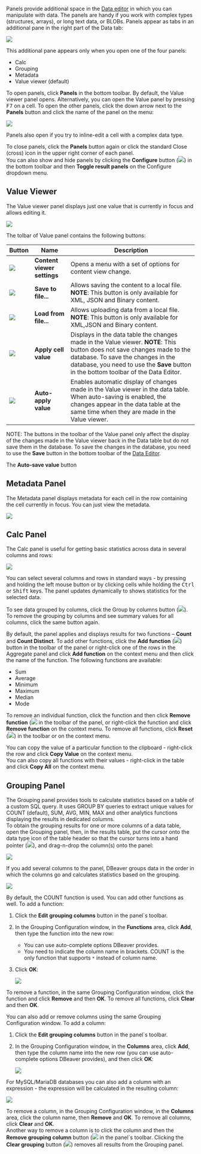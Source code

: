 Panels provide additional space in the [Data editor](https://github.com/dbeaver/dbeaver/wiki/Data-Editor) in which you can manipulate with data. The panels are handy if you work with complex types (structures, arrays), or long text data, or BLOBs. Panels appear as tabs in an additional pane in the right part of the Data tab: 

![](images/ug/Panels.png)

This additional pane appears only when you open one of the four panels:
* Calc
* Grouping
* Metadata
* Value viewer (default)

To open panels, click **Panels** in the bottom toolbar. By default, the Value viewer panel opens. Alternatively, you can open the Value panel by pressing <kbd>F7</kbd> on a cell.
To open the other panels, click the down arrow next to the **Panels** button and click the name of the panel on the menu:

![](images/ug/Panels-menu.png)

Panels also open if you try to inline-edit a cell with a complex data type.

To close panels, click the **Panels** button again or click the standard Close (cross) icon in the upper right corner of each panel.  
You can also show and hide panels by clicking the **Configure** button (![](images/ug/Configure-columns-visibility-icon.png)) in the bottom toolbar and then **Toggle result panels** on the Configure dropdown menu.

## Value Viewer

The Value viewer panel displays just one value that is currently in focus and allows editing it.
 
![](images/ug/Value-Viewer.png)

The tolbar of Value panel contains the following buttons:

Button|Name|Description
------|----|-----------
![](images/ug/XML_editor_icon.png)|**Content viewer settings**|Opens a menu with a set of options for content view change.
![](images/ug/XML_editor_save_to_file_icon.png)|**Save to file...**|Allows saving the content to a local file. **NOTE**: This button is only available for XML, JSON and Binary content.
![](images/ug/XML_editor_load_from_file_icon.png)|**Load from file...**| Allows uploading data from a local file. **NOTE**: This button is only available for XML,JSON and Binary content.
![](images/ug/Apply-cell-value-button.png)|**Apply cell value**|Displays in the data table the changes made in the Value viewer. **NOTE**: This button does not save changes made to the database. To save the changes in the database, you need to use the **Save** button in the bottom toolbar of the Data Editor.
![](images/ug/Auto-apply-value-button.png)|**Auto-apply value**|Еnables automatic display of changes made in the Value viewer in the data table. When auto-saving is enabled, the changes appear in the data table at the same time when they are made in the Value viewer.

NOTE: The buttons in the toolbar of the Value panel only affect the display of the changes made in the Value viewer back in the Data table but do not save them in the database. To save the changes in the database, you need to use the **Save** button in the bottom toolbar of the [Data Editor](https://github.com/dbeaver/dbeaver/wiki/Data-Editor).

The **Auto-save value** button 
## Metadata Panel
The Metadata panel displays metadata for each cell in the row containing the cell currently in focus. You can just view the metadata.

![](images/ug/Metadata-panel.png)

## Calc Panel

The Calc panel is useful for getting basic statistics across data in several columns and rows:

![](images/ug/Aggregate-panel.png)

You can select several columns and rows in standard ways - by pressing and holding the left mouse button or by clicking cells while holding the <kbd>Ctrl</kbd> or <kbd>Shift</kbd> keys. The panel updates dynamically to shows statistics for the selected data.

To see data grouped by columns, click the Group by columns button (![](images/ug/Group-by-columns-button.png)). To remove the grouping by columns and see summary values for all columns, click the same button again.

By default, the panel applies and displays results for two functions – **Count** and **Count Distinct**. To add other functions, click the **Add function** (![](images/ug/Add-function-button.png)) button in the toolbar of the panel or right-click one of the rows in the Aggregate panel and click **Add function** on the context menu and then click the name of the function. The following functions are available:
* Sum
* Average
* Minimum
* Maximum
* Median
* Mode

To remove an individual function, click the function and then click **Remove function** (![](images/ug/Remove-function-button.png]]) in the toolbar of the panel, or right-click the function and click **Remove function** on the context menu. To remove all functions, click **Reset** (![](images/ug/Reset-function-button.png)) in the toolbar or on the context menu.

You can copy the value of a particular function to the clipboard - right-click the row and click **Copy Value** on the context menu.  
You can also copy all functions with their values - right-click in the table and click **Copy All** on the context menu. 

## Grouping Panel

The Grouping panel provides tools to calculate statistics based on a table of a custom SQL query.
It uses GROUP BY queries to extract unique values for COUNT (default), SUM, AVG, MIN, MAX and other analytics functions displaying the results in dedicated columns.  
To obtain the grouping results for one or more columns of a data table, open the Grouping panel, then, in the results table, put the cursor onto the data type icon of the table header so that the cursor turns into a hand pointer (![](images/ug/hand-pointer.png)), and drag-n-drop the column(s) onto the panel:

![](images/ug/Grouping-drag-n-drop.png)

If you add several columns to the panel, DBeaver groups data in the order in which the columns go and calculates statistics based on the grouping.

![](images/ug/Grouping-Panel.png)

By default, the COUNT function is used. You can add other functions as well. To add a function:
1. Click the **Edit grouping columns** button in the panel`s toolbar.
2. In the Grouping Configuration window, in the **Functions** area, click **Add**, then type the function into the new row:
   * You can use auto-complete options DBeaver provides.
   * You need to indicate the column name in brackets. COUNT is the only function that supports `*` instead of column name.
3. Click **OK**:
  
   ![](images/ug/Grouping-new-function.png)

To remove a function, in the same Grouping Configuration window, click the function and click **Remove** and then **OK**. To remove all functions, click **Clear** and then **OK**.

You can also add or remove columns using the same Grouping Configuration window. To add a column:
1. Click the **Edit grouping columns** button in the panel`s toolbar.
2. In the Grouping Configuration window, in the **Columns** area, click **Add**, then type the column name into the new row (you can use auto-complete options DBeaver provides), and then click **OK**:  

   ![](images/ug/Grouping-add-column.png)

For MySQL/MariaDB databases you can also add a column with an expression - the expression will be calculated in the resulting column:

![](images/ug/Grouping-column-expression.png)

To remove a column, in the Grouping Configuration window, in the **Columns** area, click the column name, then **Remove** and **OK**. To remove all columns, click **Clear** and **OK**.  
Another way to remove a column is to click the column and then the **Remove grouping column** button (![](images/ug/Grouping-remove-columns.png]]) in the panel`s toolbar. Clicking the **Clear grouping** button (![](images/ug/Clear-columns-button.png)) removes all results from the Grouping panel.